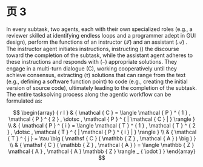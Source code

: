 # 页 3
In every subtask, two agents, each with their own specialized roles (e.g., a reviewer skilled at identifying endless loops and a programmer adept in GUI design), perform the functions of an instructor $( { \mathcal { T } } )$ and an assistant $( \mathcal { A } )$ . The instructor agent initiates instructions, instructing $(  )$ the discourse toward the completion of the subtask, while the assistant agent adheres to these instructions and responds with $( \sim )$ appropriate solutions. They engage in a multi-turn dialogue (C), working cooperatively until they achieve consensus, extracting $( \tau )$ solutions that can range from the text (e.g., defining a software function point) to code (e.g., creating the initial version of source code), ultimately leading to the completion of the subtask. The entire tasksolving process along the agentic workflow can be formulated as:

$$
\begin{array} { r l } & { \mathcal { C } = \langle \mathcal { P } ^ { 1 } , \mathcal { P } ^ { 2 } , \dotsc , \mathcal { P } ^ { | \mathcal { C } | } \rangle } \\ & { \mathcal { P } ^ { i } = \langle \mathcal { T } ^ { 1 } , \mathcal { T } ^ { 2 } , \dotsc , \mathcal { T } ^ { | \mathcal { P } ^ { i } | } \rangle } \\ & { \mathcal { T } ^ { j } = \tau \big ( \mathsf { C } ( \mathbb { Z } , \mathcal { A } ) \big ) } \\ & { \mathsf { C } ( \mathbb { Z } , \mathcal { A } ) = \langle \mathbb { Z }  \mathcal { A } , \mathcal { A }  \mathbb { Z } \rangle _ { \odot } } \end{array}
$$